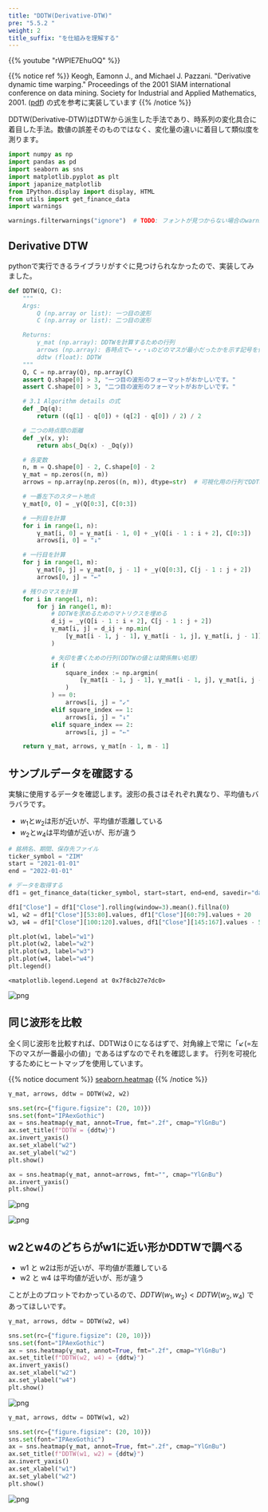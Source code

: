 ```yaml
---
title: "DDTW(Derivative-DTW)"
pre: "5.5.2 "
weight: 2
title_suffix: "を仕組みを理解する"
---
```


{{% youtube "rWPIE7EhuOQ" %}}

{{% notice ref %}}
Keogh, Eamonn J., and Michael J. Pazzani. "Derivative dynamic time warping." Proceedings of the 2001 SIAM international conference on data mining. Society for Industrial and Applied Mathematics, 2001. ([pdf](https://www.ics.uci.edu/~pazzani/Publications/sdm01.pdf)) の式を参考に実装しています
{{% /notice %}}

<div class="pagetop-box">
    <p>DDTW(Derivative-DTW)はDTWから派生した手法であり、時系列の変化具合に着目した手法。数値の誤差そのものではなく、変化量の違いに着目して類似度を測ります。</p>
</div>

```python
import numpy as np
import pandas as pd
import seaborn as sns
import matplotlib.pyplot as plt
import japanize_matplotlib
from IPython.display import display, HTML
from utils import get_finance_data
import warnings

warnings.filterwarnings("ignore")  # TODO: フォントが見つからない場合のwarning抑制
```

## Derivative DTW
pythonで実行できるライブラリがすぐに見つけられなかったので、実装してみました。




```python
def DDTW(Q, C):
    """
    Args:
        Q (np.array or list): 一つ目の波形
        C (np.array or list): 二つ目の波形

    Returns:
        γ_mat (np.array): DDTWを計算するための行列
        arrows (np.array): 各時点で←・↙︎・↓のどのマスが最小だったかを示す記号を保存する行列
        ddtw (float): DDTW
    """
    Q, C = np.array(Q), np.array(C)
    assert Q.shape[0] > 3, "一つ目の波形のフォーマットがおかしいです。"
    assert C.shape[0] > 3, "二つ目の波形のフォーマットがおかしいです。"

    # 3.1 Algorithm details の式
    def _Dq(q):
        return ((q[1] - q[0]) + (q[2] - q[0]) / 2) / 2

    # 二つの時点間の距離
    def _γ(x, y):
        return abs(_Dq(x) - _Dq(y))

    # 各変数
    n, m = Q.shape[0] - 2, C.shape[0] - 2
    γ_mat = np.zeros((n, m))
    arrows = np.array(np.zeros((n, m)), dtype=str)  # 可視化用の行列でDDTWの値とは無関係

    # 一番左下のスタート地点
    γ_mat[0, 0] = _γ(Q[0:3], C[0:3])

    # 一列目を計算
    for i in range(1, n):
        γ_mat[i, 0] = γ_mat[i - 1, 0] + _γ(Q[i - 1 : i + 2], C[0:3])
        arrows[i, 0] = "↓"

    # 一行目を計算
    for j in range(1, m):
        γ_mat[0, j] = γ_mat[0, j - 1] + _γ(Q[0:3], C[j - 1 : j + 2])
        arrows[0, j] = "←"

    # 残りのマスを計算
    for i in range(1, n):
        for j in range(1, m):
            # DDTWを求めるためのマトリクスを埋める
            d_ij = _γ(Q[i - 1 : i + 2], C[j - 1 : j + 2])
            γ_mat[i, j] = d_ij + np.min(
                [γ_mat[i - 1, j - 1], γ_mat[i - 1, j], γ_mat[i, j - 1]]
            )

            # 矢印を書くための行列(DDTWの値とは関係無い処理)
            if (
                square_index := np.argmin(
                    [γ_mat[i - 1, j - 1], γ_mat[i - 1, j], γ_mat[i, j - 1]]
                )
            ) == 0:
                arrows[i, j] = "↙︎"
            elif square_index == 1:
                arrows[i, j] = "↓"
            elif square_index == 2:
                arrows[i, j] = "←"

    return γ_mat, arrows, γ_mat[n - 1, m - 1]
```

## サンプルデータを確認する
実験に使用するデータを確認します。波形の長さはそれぞれ異なり、平均値もバラバラです。

- $w_1$と$w_2$は形が近いが、平均値が乖離している
- $w_2$と$w_4$は平均値が近いが、形が違う


```python
# 銘柄名、期間、保存先ファイル
ticker_symbol = "ZIM"
start = "2021-01-01"
end = "2022-01-01"

# データを取得する
df1 = get_finance_data(ticker_symbol, start=start, end=end, savedir="data")

df1["Close"] = df1["Close"].rolling(window=3).mean().fillna(0)
w1, w2 = df1["Close"][53:80].values, df1["Close"][60:79].values + 20
w3, w4 = df1["Close"][100:120].values, df1["Close"][145:167].values - 5

plt.plot(w1, label="w1")
plt.plot(w2, label="w2")
plt.plot(w3, label="w3")
plt.plot(w4, label="w4")
plt.legend()
```




    <matplotlib.legend.Legend at 0x7f8cb27e7dc0>




    
![png](/images/timeseries/shape/003_DDTW_files/003_DDTW_6_1.png)
    


## 同じ波形を比較
全く同じ波形を比較すれば、DDTWは０になるはずで、対角線上で常に「↙︎(=左下のマスが一番最小の値)」であるはずなのでそれを確認します。
行列を可視化するためにヒートマップを使用しています。

{{% notice document %}}
[seaborn.heatmap](https://seaborn.pydata.org/generated/seaborn.heatmap.html)
{{% /notice %}}


```python
γ_mat, arrows, ddtw = DDTW(w2, w2)

sns.set(rc={"figure.figsize": (20, 10)})
sns.set(font="IPAexGothic")
ax = sns.heatmap(γ_mat, annot=True, fmt=".2f", cmap="YlGnBu")
ax.set_title(f"DDTW = {ddtw}")
ax.invert_yaxis()
ax.set_xlabel("w2")
ax.set_ylabel("w2")
plt.show()

ax = sns.heatmap(γ_mat, annot=arrows, fmt="", cmap="YlGnBu")
ax.invert_yaxis()
plt.show()
```


    
![png](/images/timeseries/shape/003_DDTW_files/003_DDTW_8_0.png)
    



    
![png](/images/timeseries/shape/003_DDTW_files/003_DDTW_8_1.png)
    


## w2とw4のどちらがw1に近い形かDDTWで調べる
- w1 と w2は形が近いが、平均値が乖離している
- w2 と w4 は平均値が近いが、形が違う

ことが上のプロットでわかっているので、$DDTW(w_1, w_2) < DDTW(w_2, w_4)$ であってほしいです。


```python
γ_mat, arrows, ddtw = DDTW(w2, w4)

sns.set(rc={"figure.figsize": (20, 10)})
sns.set(font="IPAexGothic")
ax = sns.heatmap(γ_mat, annot=True, fmt=".2f", cmap="YlGnBu")
ax.set_title(f"DDTW(w2, w4) = {ddtw}")
ax.invert_yaxis()
ax.set_xlabel("w2")
ax.set_ylabel("w4")
plt.show()
```


    
![png](/images/timeseries/shape/003_DDTW_files/003_DDTW_10_0.png)
    



```python
γ_mat, arrows, ddtw = DDTW(w1, w2)

sns.set(rc={"figure.figsize": (20, 10)})
sns.set(font="IPAexGothic")
ax = sns.heatmap(γ_mat, annot=True, fmt=".2f", cmap="YlGnBu")
ax.set_title(f"DDTW(w1, w2) = {ddtw}")
ax.invert_yaxis()
ax.set_xlabel("w1")
ax.set_ylabel("w2")
plt.show()
```


    
![png](/images/timeseries/shape/003_DDTW_files/003_DDTW_11_0.png)
    

